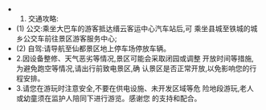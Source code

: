 - 1. 交通攻略:
- (1) 公交:乘坐大巴车的游客抵达缙云客运中心汽车站后,可 乘坐县城至铁城的城乡公交车前往景区游客服务中心;
- (2) 自驾:请导航至仙都景区地上停车场停放车辆。
- 2.因设备整修、天气恶劣等情况,景区可能会采取闭园或调整 开放时间等措施,为避免跑空等情况,请出行前致电景区,确 认景区是否正常开放,以免影响您的行程安排。
- 3.请您在游玩时注意安全,不要在供电设施、未开发区域等危 险地段游玩,老人或幼童须在监护人陪同下进行游览。感谢您 的支持和配合。